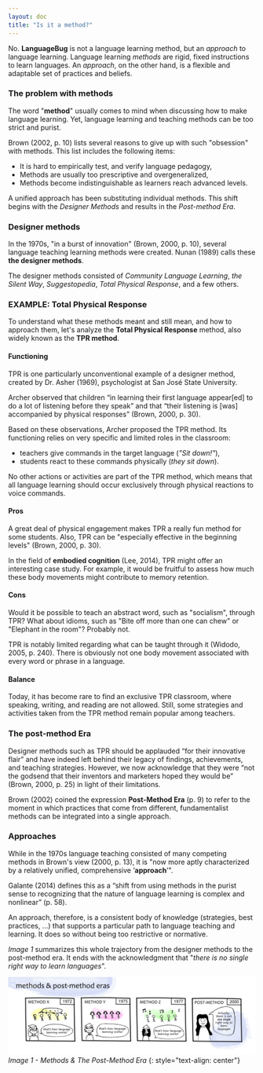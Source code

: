 ```yaml
---
layout: doc
title: "Is it a method?"
---
```


No. **LanguageBug** is not a language learning method, but an *approach* to language learning. Language learning *methods* are rigid, fixed instructions to learn languages. An *approach*, on the other hand, is a flexible and adaptable set of practices and beliefs. 

### The problem with methods

The word "**method**" usually comes to mind when discussing how to make language learning. Yet, language learning and teaching methods can be too strict and purist.

Brown (2002, p. 10) lists several reasons to give up with such "obsession" with methods. This list includes the following items:

* It is hard to empirically test, and verify language pedagogy,
* Methods are usually too prescriptive and overgeneralized,
* Methods become indistinguishable as learners reach advanced levels.

A unified approach has been substituting individual methods. This shift begins with the *Designer Methods* and results in the *Post-method Era*.

### Designer methods

In the 1970s, "in a burst of innovation" (Brown, 2000, p. 10), several language teaching learning methods were created. Nunan (1989) calls these **the designer methods**.

The designer methods consisted of *Community Language Learning*, *the Silent Way*, *Suggestopedia*, *Total Physical Response*, and a few others.

### EXAMPLE: Total Physical Response

To understand what these methods meant and still mean, and how to approach them, let's analyze the **Total Physical Response** method, also widely known as the **TPR method**.

#### Functioning

TPR is one particularly unconventional example of a designer method, created by Dr. Asher (1969), psychologist at San José State University.

 Archer observed that children “in learning their first language appear[ed] to do a lot of listening before they speak” and that “their listening is [was] accompanied by physical responses” (Brown, 2000, p. 30). 

Based on these observations, Archer proposed the TPR method. Its functioning relies on very specific and limited roles in the classroom:

- teachers give commands in the target language (*"Sit down!"*),
- students react to these commands physically (*they sit down*).

No other actions or activities are part of the TPR method, which means that all language learning should occur exclusively through physical reactions to voice commands.

#### Pros

A great deal of physical engagement makes TPR a really fun method for some students. Also, TPR can be "especially effective in the beginning levels" (Brown, 2000, p. 30).

In the field of **embodied cognition** (Lee, 2014), TPR might offer an interesting case study. For example, it would be fruitful to assess how much these body movements might contribute to memory retention.

#### Cons

Would it be possible to teach an abstract word, such as "socialism", through TPR? What about idioms, such as "Bite off more than one can chew" or "Elephant in the room"? Probably not.

TPR is notably limited regarding what can be taught through it (Widodo, 2005, p. 240). There is obviously not one body movement associated with every word or phrase in a language. 

#### Balance

Today, it has become rare to find an exclusive TPR classroom, where speaking, writing, and reading are not allowed. Still, some strategies and activities taken from the TPR method remain popular among teachers.

### The post-method Era

Designer methods such as TPR should be applauded “for their innovative flair” and have indeed left behind their legacy of findings, achievements, and teaching strategies. However, we now acknowledge that they were “not the godsend that their inventors and marketers hoped they would be” (Brown, 2000, p. 25) in light of their limitations.

Brown (2002) coined the expression **Post-Method Era** (p. 9) to refer to the moment in which practices that come from different, fundamentalist methods can be integrated into a single approach.

### Approaches

While in the 1970s language teaching consisted of many competing methods in Brown's view (2000, p. 13), it is "now more aptly characterized by a relatively unified, comprehensive ‘**approach**’".

Galante (2014) defines this as a “shift from using methods in the purist sense to recognizing that the nature of language learning is complex and nonlinear” (p. 58). 

An approach, therefore, is a consistent body of knowledge (strategies, best practices, ...) that supports a particular path to language teaching and learning. It does so without being too restrictive or normative.

*Image 1* summarizes this whole trajectory from the designer methods to the post-method era. It ends with the acknowledgment that "*there is no single right way to learn languages*".

[![Image 1 - The Post-Method Era](/images/doc1-intro-methods.jpg)](/images/doc1-intro-methods.jpg)
_Image 1 - Methods & The Post-Method Era_
{: style="text-align: center"}